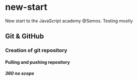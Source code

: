 # new-start
New start to the JavaScript academy @Semos. Testing mostly
## Git & GitHub

### Creation of git repository

#### Pulling and pushing repository

##### 360 no scope
